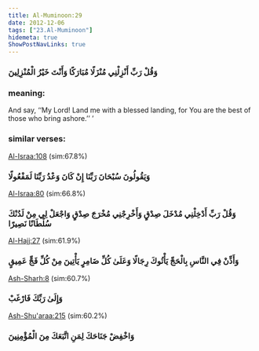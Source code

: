```yaml
---
title: Al-Muminoon:29
date: 2012-12-06
tags: ["23.Al-Muminoon"]
hidemeta: true 
ShowPostNavLinks: true 
---
```

### وَقُلْ رَبِّ أَنْزِلْنِي مُنْزَلًا مُبَارَكًا وَأَنْتَ خَيْرُ الْمُنْزِلِينَ
### meaning: 
And say, ‘‘My Lord! Land me with a blessed landing, for You are the best of those who bring ashore.’’ ’
### similar verses: 

[Al-Israa:108](/17/108) (sim:67.8%)

### وَيَقُولُونَ سُبْحَانَ رَبِّنَا إِنْ كَانَ وَعْدُ رَبِّنَا لَمَفْعُولًا

[Al-Israa:80](/17/80) (sim:66.8%)

### وَقُلْ رَبِّ أَدْخِلْنِي مُدْخَلَ صِدْقٍ وَأَخْرِجْنِي مُخْرَجَ صِدْقٍ وَاجْعَلْ لِي مِنْ لَدُنْكَ سُلْطَانًا نَصِيرًا

[Al-Hajj:27](/22/27) (sim:61.9%)

### وَأَذِّنْ فِي النَّاسِ بِالْحَجِّ يَأْتُوكَ رِجَالًا وَعَلَىٰ كُلِّ ضَامِرٍ يَأْتِينَ مِنْ كُلِّ فَجٍّ عَمِيقٍ

[Ash-Sharh:8](/94/8) (sim:60.7%)

### وَإِلَىٰ رَبِّكَ فَارْغَبْ

[Ash-Shu'araa:215](/26/215) (sim:60.2%)

### وَاخْفِضْ جَنَاحَكَ لِمَنِ اتَّبَعَكَ مِنَ الْمُؤْمِنِينَ
